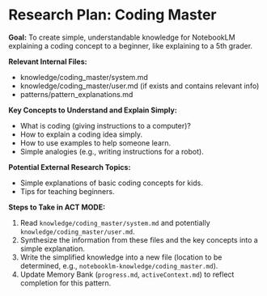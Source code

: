 # Research Plan: Coding Master

**Goal:** To create simple, understandable knowledge for NotebookLM explaining a coding concept to a beginner, like explaining to a 5th grader.

**Relevant Internal Files:**
- knowledge/coding_master/system.md
- knowledge/coding_master/user.md (if exists and contains relevant info)
- patterns/pattern_explanations.md

**Key Concepts to Understand and Explain Simply:**
- What is coding (giving instructions to a computer)?
- How to explain a coding idea simply.
- How to use examples to help someone learn.
- Simple analogies (e.g., writing instructions for a robot).

**Potential External Research Topics:**
- Simple explanations of basic coding concepts for kids.
- Tips for teaching beginners.

**Steps to Take in ACT MODE:**
1. Read `knowledge/coding_master/system.md` and potentially `knowledge/coding_master/user.md`.
2. Synthesize the information from these files and the key concepts into a simple explanation.
3. Write the simplified knowledge into a new file (location to be determined, e.g., `notebooklm-knowledge/coding_master.md`).
4. Update Memory Bank (`progress.md`, `activeContext.md`) to reflect completion for this pattern.
